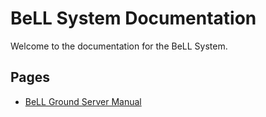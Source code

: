 # BeLL System Documentation

Welcome to the documentation for the BeLL System.  


## Pages
- [BeLL Ground Server Manual](BeLL-Ground-Server-Manual)